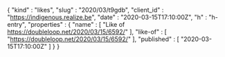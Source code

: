 {
  "kind" : "likes",
  "slug" : "2020/03/t9gdb",
  "client_id" : "https://indigenous.realize.be",
  "date" : "2020-03-15T17:10:00Z",
  "h" : "h-entry",
  "properties" : {
    "name" : [ "Like of https://doubleloop.net/2020/03/15/6592/" ],
    "like-of" : [ "https://doubleloop.net/2020/03/15/6592/" ],
    "published" : [ "2020-03-15T17:10:00Z" ]
  }
}
